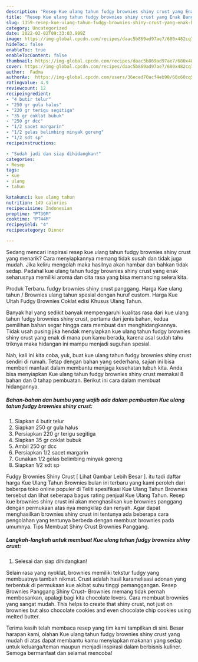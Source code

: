 ```yaml
---
description: "Resep Kue ulang tahun fudgy brownies shiny crust yang Enak Banget"
title: "Resep Kue ulang tahun fudgy brownies shiny crust yang Enak Banget"
slug: 1359-resep-kue-ulang-tahun-fudgy-brownies-shiny-crust-yang-enak-banget
category: Uncategorized
date: 2022-02-02T09:33:03.999Z
image: https://img-global.cpcdn.com/recipes/daac5b869ad97ae7/680x482cq70/kue-ulang-tahun-fudgy-brownies-shiny-crust-foto-resep-utama.jpg
hideToc: false
enableToc: true
enableTocContent: false
thumbnail: https://img-global.cpcdn.com/recipes/daac5b869ad97ae7/680x482cq70/kue-ulang-tahun-fudgy-brownies-shiny-crust-foto-resep-utama.jpg
cover: https://img-global.cpcdn.com/recipes/daac5b869ad97ae7/680x482cq70/kue-ulang-tahun-fudgy-brownies-shiny-crust-foto-resep-utama.jpg
author:  Fadma
authorAv:  https://img-global.cpcdn.com/users/36eced70acf4eb98/60x60cq50/avatar.jpg
ratingvalue: 4.9
reviewcount: 12
recipeingredient:
- "4 butir telur"
- "250 gr gula halus"
- "220 gr terigu segitiga"
- "35 gr coklat bubuk"
- "250 gr dcc"
- "1/2 sacet margarin"
- "1/2 gelas belimbing minyak goreng"
- "1/2 sdt sp"
recipeinstructions:

- "Sudah jadi dan siap dihidangkan!"
categories:
- Resep
tags:
- kue
- ulang
- tahun

katakunci: kue ulang tahun 
nutrition: 149 calories
recipecuisine: Indonesian
preptime: "PT30M"
cooktime: "PT44M"
recipeyield: "4"
recipecategory: Dinner

---
```



Sedang mencari inspirasi resep kue ulang tahun fudgy brownies shiny crust yang menarik? Cara menyiapkannya memang tidak susah dan tidak juga mudah. Jika keliru mengolah maka hasilnya akan hambar dan bahkan tidak sedap. Padahal kue ulang tahun fudgy brownies shiny crust yang enak seharusnya memiliki aroma dan cita rasa yang bisa memancing selera kita.


Produk Terbaru. fudgy brownies shiny crust panggang. Harga Kue ulang tahun / Brownies ulang tahun spesial dengan huruf custom. Harga Kue Ultah Fudgy Brownies Coklat edisi Khusus Ulang Tahun.

Banyak hal yang sedikit banyak mempengaruhi kualitas rasa dari kue ulang tahun fudgy brownies shiny crust, pertama dari jenis bahan, kedua pemilihan bahan segar hingga cara membuat dan menghidangkannya. Tidak usah pusing jika hendak menyiapkan kue ulang tahun fudgy brownies shiny crust yang enak di mana pun kamu berada, karena asal sudah tahu triknya maka hidangan ini mampu menjadi suguhan spesial.


Nah, kali ini kita coba, yuk, buat kue ulang tahun fudgy brownies shiny crust sendiri di rumah. Tetap dengan bahan yang sederhana, sajian ini bisa memberi manfaat dalam membantu menjaga kesehatan tubuh kita. Anda bisa menyiapkan Kue ulang tahun fudgy brownies shiny crust memakai 8 bahan dan 0 tahap pembuatan. Berikut ini cara dalam membuat hidangannya.

<!--inarticleads1-->

##### Bahan-bahan dan bumbu yang wajib ada dalam pembuatan Kue ulang tahun fudgy brownies shiny crust:

1. Siapkan 4 butir telur
1. Siapkan 250 gr gula halus
1. Persiapkan 220 gr terigu segitiga
1. Siapkan 35 gr coklat bubuk
1. Ambil 250 gr dcc
1. Persiapkan 1/2 sacet margarin
1. Gunakan 1/2 gelas belimbing minyak goreng
1. Siapkan 1/2 sdt sp


Fudgy Brownies Shiny Crust [ Lihat Gambar Lebih Besar ]. itu tadi daftar harga Kue Ulang Tahun Brownies bulan ini terbaru yang kami peroleh dari beberpa toko online populer di Teliti spesifikasi Kue Ulang Tahun Brownies tersebut dan lihat seberapa bagus rating penjual Kue Ulang Tahun. Resep kue brownies shiny crust ini akan menghasilkan kue brownies panggang dengan permukaan atas nya mengkilap dan renyah. Agar dapat menghasilkan brownies shiny crust ini tentunya ada beberapa cara pengolahan yang tentunya berbeda dengan membuat brownies pada umumnya. Tips Membuat Shiny Crust Brownies Panggang. 

<!--inarticleads2-->

##### Langkah-langkah untuk membuat Kue ulang tahun fudgy brownies shiny crust:


1. Selesai dan siap dihidangkan!

Selain rasa yang nyoklat, brownies memiliki tekstur fudgy yang membuatnya tambah nikmat. Crust adalah hasil karamelisasi adonan yang terbentuk di permukaan kue akibat suhu tinggi pemanggangan. Resep Brownies Panggang Shiny Crust- Brownies memang tidak pernah membosankan, apalagi bagi kita chocolate lovers. Cara membuat brownies yang sangat mudah. This helps to create that shiny crust, not just on brownies but also chocolate cookies and even chocolate chip cookies using melted butter. 

Terima kasih telah membaca resep yang tim kami tampilkan di sini. Besar harapan kami, olahan Kue ulang tahun fudgy brownies shiny crust yang mudah di atas dapat membantu kamu menyiapkan makanan yang sedap untuk keluarga/teman maupun menjadi inspirasi dalam berbisnis kuliner. Semoga bermanfaat dan selamat mencoba!
